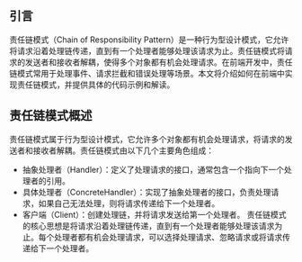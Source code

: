 ## 引言
责任链模式（Chain of Responsibility Pattern）是一种行为型设计模式，它允许将请求沿着处理链传递，直到有一个处理者能够处理该请求为止。责任链模式将请求的发送者和接收者解耦，使得多个对象都有机会处理请求。在前端开发中，责任链模式常用于处理事件、请求拦截和错误处理等场景。本文将介绍如何在前端中实现责任链模式，并提供具体的代码示例和解读。

## 责任链模式概述
责任链模式属于行为型设计模式，它允许多个对象都有机会处理请求，将请求的发送者和接收者解耦。责任链模式由以下几个主要角色组成：

- 抽象处理者（Handler）：定义了处理请求的接口，通常包含一个指向下一个处理者的引用。
- 具体处理者（ConcreteHandler）：实现了抽象处理者的接口，负责处理请求，如果自己无法处理，则将请求传递给下一个处理者。
- 客户端（Client）：创建处理链，并将请求发送给第一个处理者。
责任链模式的核心思想是将请求沿着处理链传递，直到有一个处理者能够处理该请求为止。每个处理者都有机会处理请求，可以选择处理请求、忽略请求或将请求传递给下一个处理者。